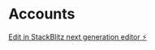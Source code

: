 # Accounts

[Edit in StackBlitz next generation editor ⚡️](https://stackblitz.com/~/github.com/GLK-7/Accounts)
